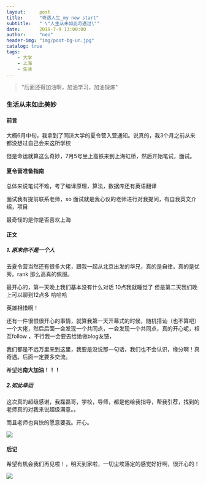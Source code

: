 ```yaml
---
layout:     post
title:      "奇遇人生_my new start"
subtitle:   " \"人生从未如此奇遇过\""
date:       2019-7-9 13:00:00
author:     "neo"
header-img: "img/post-bg-un.jpg"
catalog: true
tags:
    - 大学
    - 上海
    - 生活
---
```


> "后面还得加油啊，加油学习，加油锻炼"

### 生活从未如此美妙

#### 前言

大概6月中旬，我拿到了同济大学的夏令营入营通知。说真的，我3个月之前从来都没想过自己会来这所学校

但是命运就算这么奇妙，7月5号坐上高铁来到上海虹桥，然后开始笔试，面试。

#### 夏令营准备指南

总体来说笔试不难，考了编译原理，算法，数据库还有英语翻译

面试我有提前联系老师，so 面试就是我心仪的老师进行对我提问，有自我英文介绍，项目

最奇怪的是你是否喜欢上海

#### 正文

##### 1. 原来你不是一个人

去夏令营当然还有很多大佬，跟我一起从北京出发的华兄，真的是自律，真的是优秀。rank 那么高真的佩服。

最开心的，第一天晚上我们基本没有什么对话 10点我就睡觉了 但是第二天我们晚上可以聊到12点多 哈哈哈

英雄相惜啊！

还有一件很恨很开心的事情，就算我第一天开幕式的时候，随机搭讪（也不算吧）一个大佬，然后后面一会发现一个共同点，一会发现一个共同点，真的开心呢，相互follow ，不行我一会要去给她做blog友链，

我们都是不远万里来到这里，我要是没说那一句话，我们也不会认识，缘分啊！真奇遇。后面一定要多交流。

希望她**南大加油！！！**

##### 2.如此幸运

这次真的超级感谢，我磊磊哥，学校，导师，都是他给我指导，帮我引荐，找到的老师真的对我来说超级满意。。

而且老师也爽快的愿意要我。开心。

![](https://jackyanghc-picture.oss-cn-beijing.aliyuncs.com/2018afbe617cb97a800afaa56f678ba.jpg)

#### 后记

希望有机会我们再见啦！，明天到家啦，一切尘埃落定的感觉好好啊，很开心的！

![](https://jackyanghc-picture.oss-cn-beijing.aliyuncs.com/9289587bae7e3692047f3b58cb0f227.jpg)